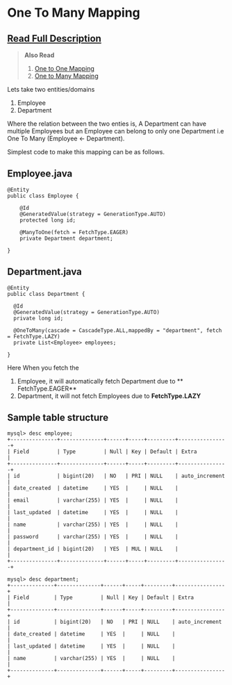 # One To Many Mapping 

[Read Full Description](http://www.ekiras.com/2016/11/one-to-many-mapping-in-spring-boot-spring-data-jpa-hibernate.html)
---

> **Also Read**  
> 1. [One to One Mapping](http://www.ekiras.com/2016/09/one-to-one-mapping-in-spring-boot-spring-data-jpa-hibernate.html)
> 2. [One to Many Mapping](http://www.ekiras.com/2016/11/one-to-many-mapping-in-spring-boot-spring-data-jpa-hibernate.html)

Lets take two entities/domains  

1.  Employee
2.  Department

Where the relation between the two enties is, A Department can have multiple Employees but an Employee can belong to only one Department i.e One To Many (Employee <- Department).

Simplest code to make this mapping can be as follows.

## Employee.java
    @Entity
    public class Employee {

        @Id
        @GeneratedValue(strategy = GenerationType.AUTO)
        protected long id;

        @ManyToOne(fetch = FetchType.EAGER)
        private Department department;

    }

## Department.java

    @Entity
    public class Department {

      @Id
      @GeneratedValue(strategy = GenerationType.AUTO)
      private long id;

      @OneToMany(cascade = CascadeType.ALL,mappedBy = "department", fetch = FetchType.LAZY)
      private List<Employee> employees;
    
    }
    
Here When you fetch the 
1.  Employee, it will automatically fetch Department due to ** FetchType.EAGER**
2.  Department, it will not fetch Employees due to **FetchType.LAZY**

## Sample table structure 

    mysql> desc employee;
    +---------------+--------------+------+-----+---------+----------------+
    | Field         | Type         | Null | Key | Default | Extra          |
    +---------------+--------------+------+-----+---------+----------------+
    | id            | bigint(20)   | NO   | PRI | NULL    | auto_increment |
    | date_created  | datetime     | YES  |     | NULL    |                |
    | email         | varchar(255) | YES  |     | NULL    |                |
    | last_updated  | datetime     | YES  |     | NULL    |                |
    | name          | varchar(255) | YES  |     | NULL    |                |
    | password      | varchar(255) | YES  |     | NULL    |                |
    | department_id | bigint(20)   | YES  | MUL | NULL    |                |
    +---------------+--------------+------+-----+---------+----------------+

    mysql> desc department;
    +--------------+--------------+------+-----+---------+----------------+
    | Field        | Type         | Null | Key | Default | Extra          |
    +--------------+--------------+------+-----+---------+----------------+
    | id           | bigint(20)   | NO   | PRI | NULL    | auto_increment |
    | date_created | datetime     | YES  |     | NULL    |                |
    | last_updated | datetime     | YES  |     | NULL    |                |
    | name         | varchar(255) | YES  |     | NULL    |                |
    +--------------+--------------+------+-----+---------+----------------+
